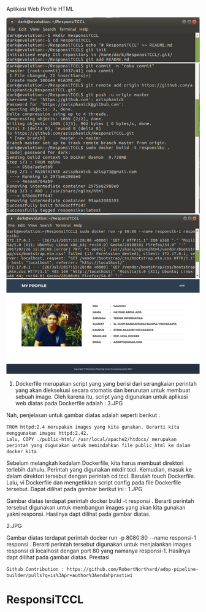 Aplikasi Web Profile HTML

![1.png](https://github.com/azisphanick/ResponsiTCCL/blob/master/1.png)
![2.png](https://github.com/azisphanick/ResponsiTCCL/blob/master/2.png)
![3.png](https://github.com/azisphanick/ResponsiTCCL/blob/master/3.png)
![4.png](https://github.com/azisphanick/ResponsiTCCL/blob/master/4.png)

1. Dockerfile merupakan script yang yang berisi dari serangkaian perintah yang akan dieksekusi secara otomatis dan berurutan untuk membuat sebuah image. Oleh karena itu, script yang digunakan untuk aplikasi web diatas pada Dockerfile adalah : 3.JPG

Nah, penjelasan untuk gambar diatas adalah seperti berikut :

    FROM httpd:2.4 merupakan images yang kita gunakan. Berarti kita menggunakan images httpd:2.42.
    Lalu, COPY ./public-html/ /usr/local/apache2/htdocs/ merupakan perintah yang digunakan untuk memindahkan file public_html ke dalam docker kita

Sebelum melangkah kedalam Dockerfile, kita harus membuat direktori terlebih dahulu. Perintah yang digunakan mkdir tccl. Kemudian, masuk ke dalam direktori tersebut dengan perintah cd tccl. Barulah touch Dockerfile. Lalu, vi Dockerfile dan mengetikkan script config pada file Dockerfile tersebut. Dapat dilihat pada gambar berikut ini : 1.JPG

Gambar diatas terdapat perintah docker build -t responsi . Berarti perintah tersebut digunakan untuk membangun images yang akan kita gunakan yakni responsi. Hasilnya dapt dilihat pada gambar diatas.

2.JPG

Gambar diatas terdapat perintah docker run -p 8080:80 --name responsi-1 responsi . Berarti perintah tersebut digunakan untuk menjalankan images responsi di localhost dengan port 80 yang namanya responsi-1. Hasilnya dapt dilihat pada gambar diatas.
Prestasi

    Github Contribution : https://github.com/RobertNorthard/adop-pipeline-builder/pulls?q=is%3Apr+author%3Aendahprastiwi
# ResponsiTCCL

